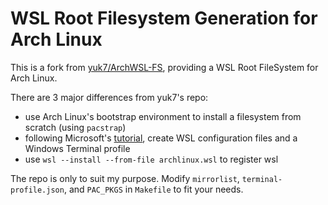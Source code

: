 # WSL Root Filesystem Generation for Arch Linux

This is a fork from [yuk7/ArchWSL-FS](https://github.com/yuk7/ArchWSL-FS),
providing a WSL Root FileSystem for Arch Linux.

There are 3 major differences from yuk7's repo:
* use Arch Linux's bootstrap environment to install a filesystem from scratch
  (using `pacstrap`)
* following Microsoft's [tutorial](https://learn.microsoft.com/en-us/windows/wsl/build-custom-distro),
  create WSL configuration files and a Windows Terminal profile
* use `wsl --install --from-file archlinux.wsl` to register wsl

The repo is only to suit my purpose.
Modify `mirrorlist`, `terminal-profile.json`,
and `PAC_PKGS` in `Makefile` to fit your needs.
